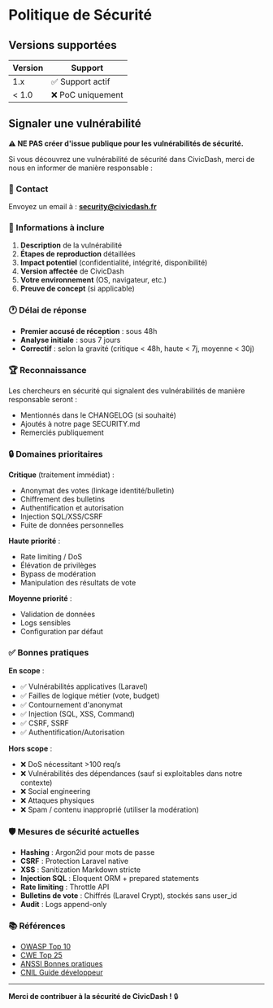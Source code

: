 # Politique de Sécurité

## Versions supportées

| Version | Support         |
| ------- | --------------- |
| 1.x     | ✅ Support actif |
| < 1.0   | ❌ PoC uniquement |

## Signaler une vulnérabilité

**⚠️ NE PAS créer d'issue publique pour les vulnérabilités de sécurité.**

Si vous découvrez une vulnérabilité de sécurité dans CivicDash, merci de nous en informer de manière responsable :

### 📧 Contact

Envoyez un email à : **security@civicdash.fr**

### 📝 Informations à inclure

1. **Description** de la vulnérabilité
2. **Étapes de reproduction** détaillées
3. **Impact potentiel** (confidentialité, intégrité, disponibilité)
4. **Version affectée** de CivicDash
5. **Votre environnement** (OS, navigateur, etc.)
6. **Preuve de concept** (si applicable)

### 🕐 Délai de réponse

- **Premier accusé de réception** : sous 48h
- **Analyse initiale** : sous 7 jours
- **Correctif** : selon la gravité (critique < 48h, haute < 7j, moyenne < 30j)

### 🏆 Reconnaissance

Les chercheurs en sécurité qui signalent des vulnérabilités de manière responsable seront :
- Mentionnés dans le CHANGELOG (si souhaité)
- Ajoutés à notre page SECURITY.md
- Remerciés publiquement

### 🔒 Domaines prioritaires

**Critique** (traitement immédiat) :
- Anonymat des votes (linkage identité/bulletin)
- Chiffrement des bulletins
- Authentification et autorisation
- Injection SQL/XSS/CSRF
- Fuite de données personnelles

**Haute priorité** :
- Rate limiting / DoS
- Élévation de privilèges
- Bypass de modération
- Manipulation des résultats de vote

**Moyenne priorité** :
- Validation de données
- Logs sensibles
- Configuration par défaut

### ✅ Bonnes pratiques

**En scope** :
- ✅ Vulnérabilités applicatives (Laravel)
- ✅ Failles de logique métier (vote, budget)
- ✅ Contournement d'anonymat
- ✅ Injection (SQL, XSS, Command)
- ✅ CSRF, SSRF
- ✅ Authentification/Autorisation

**Hors scope** :
- ❌ DoS nécessitant >100 req/s
- ❌ Vulnérabilités des dépendances (sauf si exploitables dans notre contexte)
- ❌ Social engineering
- ❌ Attaques physiques
- ❌ Spam / contenu inapproprié (utiliser la modération)

### 🛡️ Mesures de sécurité actuelles

- **Hashing** : Argon2id pour mots de passe
- **CSRF** : Protection Laravel native
- **XSS** : Sanitization Markdown stricte
- **Injection SQL** : Eloquent ORM + prepared statements
- **Rate limiting** : Throttle API
- **Bulletins de vote** : Chiffrés (Laravel Crypt), stockés sans user_id
- **Audit** : Logs append-only

### 📚 Références

- [OWASP Top 10](https://owasp.org/www-project-top-ten/)
- [CWE Top 25](https://cwe.mitre.org/top25/)
- [ANSSI Bonnes pratiques](https://www.ssi.gouv.fr/)
- [CNIL Guide développeur](https://www.cnil.fr/fr/guide-du-developpeur)

---

**Merci de contribuer à la sécurité de CivicDash !** 🔒

